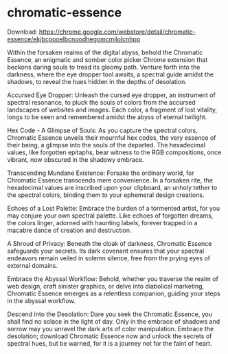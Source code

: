 # chromatic-essence

Download: https://chrome.google.com/webstore/detail/chromatic-essence/ekjbcpooelbcnoodhegomcmjlolcnhpp

Within the forsaken realms of the digital abyss, behold the Chromatic Essence, an enigmatic and somber color picker Chrome extension that beckons daring souls to tread its gloomy path. Venture forth into the darkness, where the eye dropper tool awaits, a spectral guide amidst the shadows, to reveal the hues hidden in the depths of desolation.

Accursed Eye Dropper: Unleash the cursed eye dropper, an instrument of spectral resonance, to pluck the souls of colors from the accursed landscapes of websites and images. Each color, a fragment of lost vitality, longs to be seen and remembered amidst the abyss of eternal twilight.

Hex Code - A Glimpse of Souls: As you capture the spectral colors, Chromatic Essence unveils their mournful hex codes, the very essence of their being, a glimpse into the souls of the departed. The hexadecimal values, like forgotten epitaphs, bear witness to the RGB compositions, once vibrant, now obscured in the shadowy embrace.

Transcending Mundane Existence: Forsake the ordinary world, for Chromatic Essence transcends mere convenience. In a forsaken rite, the hexadecimal values are inscribed upon your clipboard, an unholy tether to the spectral colors, binding them to your ephemeral design creations.

Echoes of a Lost Palette: Embrace the burden of a tormented artist, for you may conjure your own spectral palette. Like echoes of forgotten dreams, the colors linger, adorned with haunting labels, forever trapped in a macabre dance of creation and destruction.

A Shroud of Privacy: Beneath the cloak of darkness, Chromatic Essence safeguards your secrets. Its dark covenant ensures that your spectral endeavors remain veiled in solemn silence, free from the prying eyes of external domains.

Embrace the Abyssal Workflow: Behold, whether you traverse the realm of web design, craft sinister graphics, or delve into diabolical marketing, Chromatic Essence emerges as a relentless companion, guiding your steps in the abyssal workflow.

Descend into the Desolation: Dare you seek the Chromatic Essence, you shall find no solace in the light of day. Only in the embrace of shadows and sorrow may you unravel the dark arts of color manipulation. Embrace the desolation; download Chromatic Essence now and unlock the secrets of spectral hues, but be warned, for it is a journey not for the faint of heart.

